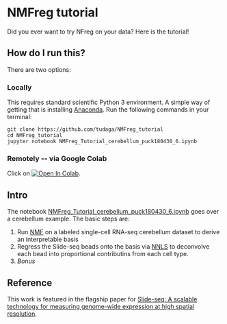 # NMFreg tutorial
Did you ever want to try NFreg on your data? Here is the tutorial!

## How do I run this?
There are two options:
### Locally
This requires standard scientific Python 3 environment. A simple way of getting that is installing [Anaconda](https://www.anaconda.com/distribution/#download-section).
Run the following commands in your terminal:
```
git clone https://github.com/tudaga/NMFreg_tutorial
cd NMFreg_tutorial
jupyter notebook NMFreg_Tutorial_cerebellum_puck180430_6.ipynb
```
### Remotely -- via Google Colab
Click on <a href="https://colab.research.google.com/github/tudaga/NMFreg_tutorial/blob/master/NMFreg_Tutorial_cerebellum_puck180430_6.ipynb" target="_parent"><img src="https://colab.research.google.com/assets/colab-badge.svg" alt="Open In Colab"/></a>.

## Intro 
The notebook [NMFreg_Tutorial_cerebellum_puck180430_6.ipynb](https://github.com/tudaga/NMFreg_tutorial/blob/master/NMFreg_Tutorial_cerebellum_puck180430_6.ipynb) goes over a cerebellum example. The basic steps are:
1. Run [NMF](https://en.wikipedia.org/wiki/Non-negative_matrix_factorization) on a labeled single-cell RNA-seq cerebellum dataset to derive an interpretable basis
2. Regress the Slide-seq beads onto the basis via [NNLS](https://en.wikipedia.org/wiki/Non-negative_least_squares) to deconvolve each bead into proportional contributins from each cell type.
3. *Bonus* 

## Reference
This work is featured in the flagship paper for [Slide-seq: A scalable technology for measuring genome-wide expression at high spatial resolution](https://science.sciencemag.org/content/363/6434/1463).


